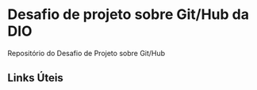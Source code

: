 # Desafio de projeto sobre Git/Hub da DIO
Repositório do Desafio de Projeto sobre Git/Hub

## Links Úteis
